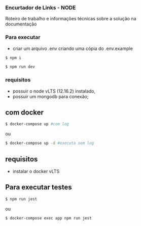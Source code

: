 ### Encurtador de Links - NODE

Roteiro de trabalho e informações técnicas sobre a solução na documentação 

### Para executar

- criar um arquivo .env criando uma cópia do .env.example

```bash
$ npm i
```

```bash
$ npm run dev
```
### requisitos
- possuir o node vLTS (12.16.2) instalado, 
- possuir um mongodb para conexão;

## com docker
```bash
$ docker-compose up #com log
```
ou
```bash
$ docker-compose up -d #executa sem log
```
## requisitos
- instalar o docker vLTS

## Para executar testes

```bash
$ npm run jest
```
ou
```bash
$ docker-compose exec app npm run jest
```
